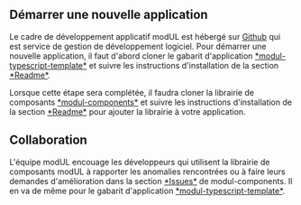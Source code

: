 <h2>Démarrer une nouvelle application</h2>
<p>Le cadre de développement applicatif modUL est hébergé sur <a href="https://github.com/" target="_blank">Github</a> qui est service de gestion de développement logiciel. Pour démarrer une nouvelle application, il faut d'abord cloner le gabarit d'application <a href="https://github.com/ulaval/modul-typescript-template" target="_blank">*modul-typescript-template*</a> et suivre les instructions d'installation de la section <a href="https://github.com/ulaval/modul-typescript-template/blob/master/README.md" target="_blank">*Readme*</a>.</p>

<p>Lorsque cette étape sera complétée, il faudra cloner la librairie de composants <a href="https://github.com/ulaval/modul-components" target="_blank">*modul-components*</a> et suivre les instructions d'installation de la section <a href="https://github.com/ulaval/modul-components/blob/master/README.md" target="_blank">*Readme*</a> pour ajouter la librairie à votre application.</p>

<h2>Collaboration</h2>
<p>L'équipe modUL encouage les développeurs qui utilisent la librairie de composants modUL à rapporter les anomalies rencontrées ou à faire leurs demandes d'amélioration dans la section <a href="https://github.com/ulaval/modul-components/issues" target="_blank">*Issues*</a>  de modul-components. Il en va de même pour le gabarit d'application <a href="https://github.com/ulaval/modul-typescript-template/issues" target="_blank">*modul-typescript-template*</a>.</p>
